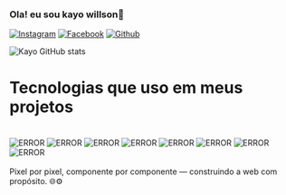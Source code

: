 ### Ola! eu sou kayo willson🤚


[![Instagram](https://img.shields.io/badge/Instagram-E4405F?style=for-the-badge&logo=instagram&logoColor=white)](https://www.instagram.com/kayoisso/)
[![Facebook](https://img.shields.io/badge/Facebook-1877F2?style=for-the-badge&logo=facebook&logoColor=white)](https://www.facebook.com/profile.php?id=61550617983048)
[![Github](https://img.shields.io/badge/GitHub-100000?style=for-the-badge&logo=github&logoColor=white)](https://github.com/kayoisso)

![Kayo GitHub stats](https://github-readme-stats.vercel.app/api?username=kayoisso&show_icons=true&theme=dark)

# Tecnologias que uso em meus projetos

<div style= "display: inline_block "><br/>
    <img align="center" alt="ERROR" src="https://img.shields.io/badge/HTML5-E34F26?style=for-the-badge&logo=html5&logoColor=white" />
    <img align="center" alt="ERROR" src="https://img.shields.io/badge/CSS-239120?&style=for-the-badge&logo=css3&logoColor=white" />
    <img align="center" alt="ERROR" src="https://img.shields.io/badge/JavaScript-323330?style=for-the-badge&logo=javascript&logoColor=F7DF1E" />
    <img align="center" alt="ERROR" src="https://img.shields.io/badge/TypeScript-007ACC?style=for-the-badge&logo=typescript&logoColor=white" />
    <img align="center" alt="ERROR" src="https://img.shields.io/badge/Sass-CC6699?style=for-the-badge&logo=sass&logoColor=white" />
    <img align="center" alt="ERROR" src="https://img.shields.io/badge/React-20232A?style=for-the-badge&logo=react&logoColor=61DAFB" />
    <img align="center" alt="ERROR" src="https://img.shields.io/badge/Tailwind_CSS-38B2AC?style=for-the-badge&logo=tailwind-css&logoColor=white" />
    <img align="center" alt="ERROR" src="https://img.shields.io/badge/Bootstrap-563D7C?style=for-the-badge&logo=bootstrap&logoColor=white" />  
</div><br/>
 Pixel por pixel, componente por componente — construindo a web com propósito. 🌐⚙️
    


